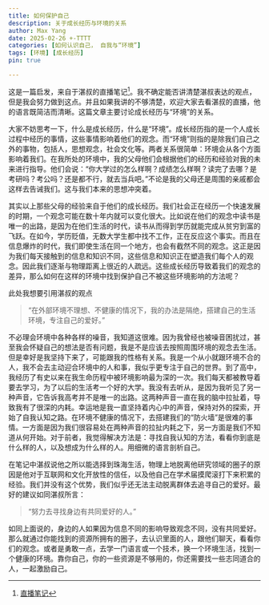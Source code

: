 ```yaml
---
title: 如何保护自己
description: 关于成长经历与环境的关系
author: Max Yang
date: 2025-02-26 +-TTTT
categories: [如何认识自己， 自我与“环境”]
tags: [环境] [成长经历]
pin: true

---
```


这是一篇启发，来自于湛叔的直播笔记[^footnote]。我不确定能否讲清楚湛叔表达的观点，但是我会努力做到这点。并且如果我讲的不够清楚，欢迎大家去看湛叔的直播，他的语言既简洁而清晰。这篇文章主要讨论成长经历与“环境”的关系。

大家不妨思考一下，什么是成长经历，什么是“环境”。成长经历指的是一个人成长过程中经历的事情，这些事情影响着他们的观念。而“环境”则指的是除我们自己之外的事物，包括人，思想观念，社会文化等。两者关系很简单：环境会从各个方面影响着我们。在我所处的环境中，我的父母他们会根据他们的经历和经验对我的未来进行指导。他们会说：“你大学过的怎么样啊？成绩怎么样啊？读完了去哪？是考研吗？考公吗？还是都不行，就去当兵吧。”不论是我的父母还是周围的亲戚都会这样去告诫我们。这与我们本来的思想冲突着。

其实以上那些父母的经验来自于他们的成长经历。我们社会正在经历一个快速发展的时期，一个观念可能在数十年内就可以变化很大。比如说在他们的观念中读书是唯一的出路，是因为在他们生活的时代，读书从而得到学历就能完成从贫穷到富的飞跃。在如今，学历贬值，无数大学生都中找不工作，正在反应这个事实。而且在信息爆炸的时代，我们即使生活在同一个地方，也会有截然不同的观念。这正是因为我们每天接触到的信息和知识不同，这些信息和知识正在塑造我们每个人的观念。因此我们逐渐与物理距离上很近的人疏远。这些成长经历导致着我们的观念的差异，那么如何在这样的环境中找到保护自己不被这些环境影响的方法呢？

此处我想要引用湛叔的观点
> “在外部环境不理想、不健康的情况下，我的办法是隔绝，搭建自己的生活环境，专注自己的爱好。”

不必理会环境中各种各样的噪音，我知道这很难。因为我曾经也被噪音困扰过，甚至我会怀疑自己的想法是否有问题，我是不是应该去按照周围环境的观念去生活。但是幸好是我坚持下来了，可能跟我的性格有关系。我是一个从小就跟环境不合的人，我不会去主动迎合环境中的人和事，我似乎更专注于自己的世界。到了高中，我经历了有史以来在我生命历程中被环境影响最为深的一次。我们每天都被教导着要去学习，为了以后的生活考一个好的大学。我没有去听从，是因为我听见了另一种声音，它告诉我高考并不是唯一的出路。这两种声音一直在我的脑中拉扯着，导致我有了很深的内耗。幸运地是我一直坚持着内心中的声音，保持对外的探索，开始了自我认知之路。在环境不健康的情况下，去搭建我们的“防火墙”是很难的事情。一方面是因为我们很容易处在两种声音的拉扯内耗之下，另一方面是我们不知道从何开始。对于前者，我觉得解决方法是：寻找自我认知的方法，看看你到底是什么样的人，以及想成为什么样的人。用细微的语言剖析自己。

在笔记中湛叔说他之所以能选择到珠海生活，物理上地脱离他研究领域的圈子的原因是他对于互联网和文化开放性的信任，以及他自己在学术届摸爬滚打下来积累的经验。我们并没有这个优势，我们似乎还无法主动脱离群体去追寻自己的爱好。最好的建议如同湛叔所言：
> “努力去寻找身边有共同爱好的人。”

如同上面说的，身边的人如果因为信息不同的影响导致观念不同，没有共同爱好。那么就通过你能找到的资源所拥有的圈子，去认识里面的人，跟他们聊天，看看你们的观念。或者是勇敢一点，去学一门语言或一个技术，换一个环境生活，找到一个健康的环境。靠你自己，你的一些资源是不够用的，你还需要找一些志同道合的人，一起激励自己。

[^footnote]: [直播笔记](https://k4g7z06x8p.feishu.cn/docs/doccnZm7JUlSQ2AodcFbCMKdL5a)
